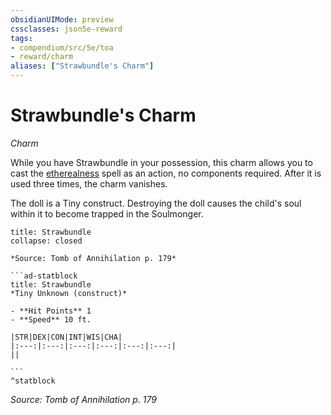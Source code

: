 ```yaml
---
obsidianUIMode: preview
cssclasses: json5e-reward
tags:
- compendium/src/5e/toa
- reward/charm
aliases: ["Strawbundle's Charm"]
---
```

# Strawbundle's Charm
*Charm*  

While you have Strawbundle in your possession, this charm allows you to cast the [etherealness](/2-Mechanics/CLI/spells/etherealness.md) spell as an action, no components required. After it is used three times, the charm vanishes.

The doll is a Tiny construct. Destroying the doll causes the child's soul within it to become trapped in the Soulmonger.

````ad-embed-object
title: Strawbundle
collapse: closed

*Source: Tomb of Annihilation p. 179*  

```ad-statblock
title: Strawbundle
*Tiny Unknown (construct)*

- **Hit Points** 1 
- **Speed** 10 ft.

|STR|DEX|CON|INT|WIS|CHA|
|:---:|:---:|:---:|:---:|:---:|:---:|
||

```
^statblock
````

*Source: Tomb of Annihilation p. 179*